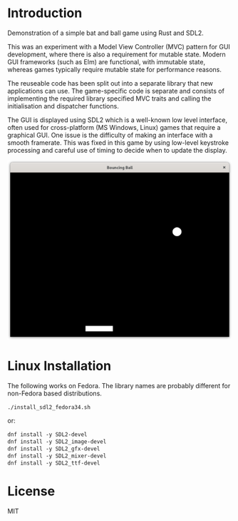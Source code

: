 # Introduction

Demonstration of a simple bat and ball game using Rust and SDL2.

This was an experiment with a Model View Controller (MVC) pattern for GUI development, where there is also a requirement for mutable state.
Modern GUI frameworks (such as Elm) are functional, with immutable state, whereas games typically require mutable state for performance reasons.

The reuseable code has been split out into a separate library that new applications can use.
The game-specific code is separate and consists of implementing the required library specified MVC traits and calling the initialisation and dispatcher functions.

The GUI is displayed using SDL2 which is a well-known low level interface, often used for cross-platform (MS Windows, Linux) games that require a graphical GUI.
One issue is the difficulty of making an interface with a smooth framerate.
This was fixed in this game by using low-level keystroke processing and careful use of timing to decide when to update the display.

![Screenshot](screenshot.png)

# Linux Installation

The following works on Fedora. The library names are probably different for non-Fedora based distributions.

    ./install_sdl2_fedora34.sh

or:

    dnf install -y SDL2-devel
    dnf install -y SDL2_image-devel
    dnf install -y SDL2_gfx-devel
    dnf install -y SDL2_mixer-devel
    dnf install -y SDL2_ttf-devel  

# License

MIT
